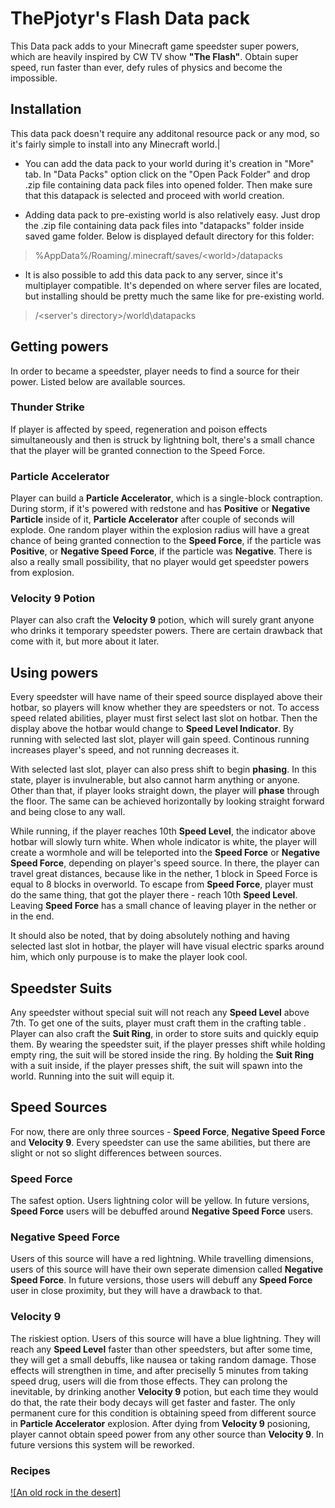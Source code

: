 
# ThePjotyr's Flash Data pack

This Data pack adds to your Minecraft game speedster super powers, which are heavily inspired by CW TV show **"The Flash"**.
Obtain super speed, run faster than ever, defy rules of physics and become the impossible.

## Installation
This data pack doesn't require any additonal resource pack or any mod, so it's fairly simple to install into any Minecraft world.|

 - You can add the data pack to your world during it's creation in "More" tab. In "Data Packs" option click on the "Open Pack Folder" and drop .zip file containing data pack files into opened folder. Then make sure that this datapack is selected and proceed with world creation.

- Adding data pack to pre-existing world is also relatively easy. Just drop the .zip file containing data pack files into "datapacks" folder inside saved game folder. Below is displayed default directory for this folder:
> %AppData%/Roaming/.minecraft/saves/\<world>/datapacks

- It is also possible to add this data pack to any server, since it's multiplayer compatible. It's depended on where server files are located, but installing should be pretty much the same like for pre-existing world.
>  /<server's directory>/world\datapacks

## Getting powers

In order to became a speedster, player needs to find a source for their power.
Listed below are available sources.

### Thunder Strike

If player is affected by speed, regeneration and poison effects simultaneously and then is struck by lightning bolt, there's a small chance that the player will be granted connection to the Speed Force.

### Particle Accelerator

Player can build a **Particle Accelerator**, which is a single-block contraption. During storm, if it's powered with redstone and has **Positive** or **Negative Particle** inside of it, **Particle Accelerator** after couple of seconds will explode. One random player within the explosion radius will have a great chance of being granted connection to the **Speed Force**, if the particle was **Positive**, or **Negative Speed Force**, if the particle was **Negative**. 
There is also a really small possibility, that no player would get speedster powers from explosion.

### Velocity 9 Potion

Player can also craft the **Velocity 9** potion, which will surely grant anyone who drinks it temporary speedster powers. 
There are certain drawback that come with it, but more about it later.

## Using powers

Every speedster will have name of their speed source displayed above their hotbar, so players will know whether they are speedsters or not.
To access speed related abilities, player must first select last slot on hotbar. Then the display above the hotbar would change to **Speed Level Indicator**.
By running with selected last slot, player will gain speed. Continous running increases player's speed, and not running decreases it.

With selected last slot, player can also press shift to begin **phasing**. In this state, player is invulnerable, but also cannot harm anything or anyone. Other than that, if player looks straight down, the player will **phase** through the floor. The same can be achieved horizontally by looking straight forward and being close to any wall.

While running, if the player reaches 10th **Speed Level**, the indicator above hotbar will slowly turn white. When whole indicator is white, the player will create a wormhole and will be teleported into the **Speed Force** or **Negative Speed Force**, depending on player's speed source. In there, the player can travel great distances, because like in the nether, 1 block in Speed Force is equal to 8 blocks in overworld. To escape from **Speed Force**, player must do the same thing, that got the player there - reach 10th **Speed Level**. Leaving **Speed Force** has a small chance of leaving player in the nether or in the end.

It should also be noted, that by doing absolutely nothing and having selected last slot in hotbar, the player will have visual electric sparks around him, which only purpouse is to make the player look cool.

## Speedster Suits

Any speedster without special suit will not reach any **Speed Level** above 7th. To get one of the suits, player must craft them in the crafting table . Player can also craft the **Suit Ring**, in order to store suits and quickly equip them.
By wearing the speedster suit, if the player presses shift while holding empty ring, the suit will be stored inside the ring.
By holding the **Suit Ring** with a suit inside, if the player presses shift, the suit will spawn into the world. Running into the suit will equip it.

## Speed Sources

For now, there are only three sources - **Speed Force**, **Negative Speed Force** and **Velocity 9**. Every speedster can use the same abilities, but there are slight or not so slight differences between sources.

### Speed Force

The safest option. Users lightning color will be yellow. In future versions, **Speed Force** users will be debuffed around **Negative Speed Force** users.

### Negative Speed Force

Users of this source will have a red lightning. While travelling dimensions, users of this source will have their own seperate dimension called **Negative Speed Force**. In future versions, those users will debuff any **Speed Force** user in close proximity, but they will have a drawback to that.

### Velocity 9

The riskiest option. Users of this source will have a blue lightning. They will reach any **Speed Level** faster than other speedsters, but after some time, they will get a small debuffs, like nausea or taking random damage. Those effects will strengthen in time, and after preciselly 5 minutes from taking speed drug, users will die from those effects. They can prolong the inevitable, by drinking another **Velocity 9** potion, but each time they would do that, the rate their body decays will get faster and faster. The only permanent cure for this condition is obtaining speed from different source in **Particle Accelerator** explosion.
After dying from **Velocity 9** posioning, player cannot obtain speed power from any other source than **Velocity 9**.
In future versions this system will be reworked.

### Recipes

[![An old rock in the desert]](https://www.flickr.com/photos/beaurogers/31833779864/in/photolist-Qv3rFw-34mt9F-a9Cmfy-5Ha3Zi-9msKdv-o3hgjr-hWpUte-4WMsJ1-KUQ8N-deshUb-vssBD-6CQci6-8AFCiD-zsJWT-nNfsgB-dPDwZJ-bn9JGn-5HtSXY-6CUhAL-a4UTXB-ugPum-KUPSo-fBLNm-6CUmpy-4WMsc9-8a7D3T-83KJev-6CQ2bK-nNusHJ-a78rQH-nw3NvT-7aq2qf-8wwBso-3nNceh-ugSKP-4mh4kh-bbeeqH-a7biME-q3PtTf-brFpgb-cg38zw-bXMZc-nJPELD-f58Lmo-bXMYG-bz8AAi-bxNtNT-bXMYi-bXMY6-bXMYv)